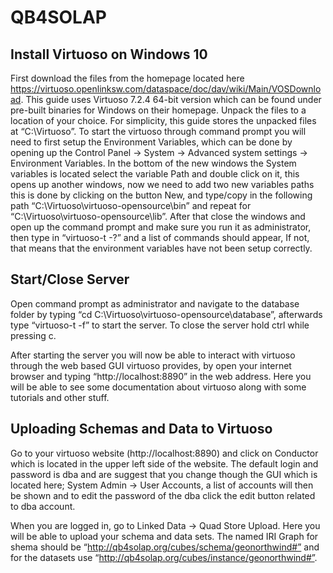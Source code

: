 # QB4SOLAP

## Install Virtuoso on Windows 10
First download the files from the homepage located here https://virtuoso.openlinksw.com/dataspace/doc/dav/wiki/Main/VOSDownload. This guide uses Virtuoso 7.2.4 64-bit version which can be found under pre-built binaries for Windows on their homepage.
Unpack the files to a location of your choice. For simplicity, this guide stores the unpacked files at “C:\Virtuoso”.
To start the virtuoso through command prompt you will need to first setup the Environment Variables, which can be done by opening up the Control Panel -> System -> Advanced system settings -> Environment Variables. In the bottom of the new windows the System variables is located select the variable Path and double click on it, this opens up another windows, now we need to add two new variables paths this is done by clicking on the button New, and type/copy in the following path “C:\Virtuoso\virtuoso-opensource\bin” and repeat for “C:\Virtuoso\virtuoso-opensource\lib”. After that close the windows and open up the command prompt and make sure you run it as administrator, then type in “virtuoso-t -?” and a list of commands should appear, If not, that means that the environment variables have not been setup correctly.

## Start/Close Server
Open command prompt as administrator and navigate to the database folder by typing “cd C:\Virtuoso\virtuoso-opensource\database”, afterwards type “virtuoso-t -f” to start the server. To close the server hold ctrl while pressing c.

After starting the server you will now be able to interact with virtuoso through the web based GUI virtuoso provides, by open your internet browser and typing “http://localhost:8890” in the web address. Here you will be able to see some documentation about virtuoso along with some tutorials and other stuff.

## Uploading Schemas and Data to Virtuoso
Go to your virtuoso website (http://localhost:8890) and click on Conductor which is located in the upper left side of the website. The default login and password is dba and are suggest that you change though the GUI which is located here; System Admin -> User Accounts, a list of accounts will then be shown and to edit the password of the dba click the edit button related to dba account.

When you are logged in, go to Linked Data -> Quad Store Upload. Here you will be able to upload your schema and data sets. The named IRI Graph for shema should be “http://qb4solap.org/cubes/schema/geonorthwind#” and for the datasets use “http://qb4solap.org/cubes/instance/geonorthwind#”.
